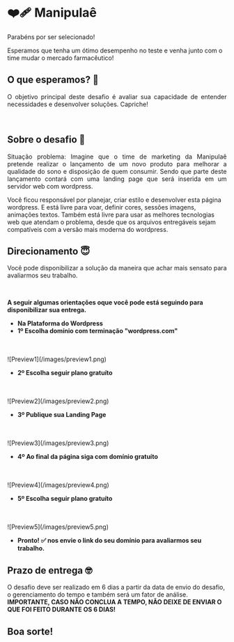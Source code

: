 <h1 align="left">
   ❤️‍🩹 Manipulaê
</h1>

<p align="justify">Parabéns por ser selecionado!

Esperamos que tenha um ótimo desempenho no teste e venha junto com o time mudar o mercado farmacêutico!

## O que esperamos? 🤨

<p align="justify">O objetivo principal deste desafio é avaliar sua capacidade de entender necessidades e desenvolver soluções. Capriche!</p>
<br/>

## Sobre o desafio 🤯

<p align="justify">
Situação problema:
Imagine que o time de marketing da Manipulaê pretende realizar o lançamento de um novo produto para melhorar a qualidade do sono e disposição de quem consumir. Sendo que parte deste lançamento contará com uma landing page que será inserida em um servidor web com wordpress. 

Você ficou responsável por planejar, criar estilo e desenvolver esta página wordpress. E está livre para voar, definir cores, sessões imagens, animações textos. Também está livre para usar as melhores tecnologias web que atendam o problema, desde que os arquivos entregáveis sejam compatíveis com a versão mais moderna do wordpress.

## Direcionamento 😇

<p align="justify">Você pode disponibilizar a solução da maneira que achar mais sensato para avaliarmos seu trabalho.</p>
<br/>

<b>A seguir algumas orientações oque você pode está seguindo para disponibilizar sua entrega.</b>
<br/>
  
  - <b>Na Plataforma do Wordpress</b> 
  - <b>1º Escolha domínio com terminação "wordpress.com"</b> 
  <br>
  <br>
  ![Preview1](/images/preview1.png)

  - <b>2º Escolha seguir plano gratuíto</b> 
  <br>
  <br>
  ![Preview2](/images/preview2.png)

  - <b>3º Publique sua Landing Page</b> 
  <br>
  <br>
  ![Preview3](/images/preview3.png)

  - <b>4º Ao final da página siga com domínio gratuíto</b> 
  <br>
  <br>
  ![Preview4](/images/preview4.png)

  - <b>5º Escolha seguir plano gratuíto</b> 
  <br>
  <br>
  ![Preview5](/images/preview5.png)

  - <b>Pronto! ✅ nos envie o link do seu domínio para avaliarmos seu trabalho.</b> 


## Prazo de entrega 🤓

O desafio deve ser realizado em 6 dias a partir da data de envio do desafio, o gerenciamento do tempo e também será um fator de análise.
<b>IMPORTANTE, CASO NÃO CONCLUA A TEMPO, NÃO DEIXE DE ENVIAR O QUE FOI FEITO DURANTE OS 6 DIAS!</b>

## Boa sorte!